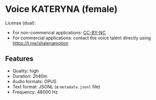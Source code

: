 # Voice KATERYNA (female)

License (dual): 

- For non-commerical applications: [CC-BY-NC](https://creativecommons.org/licenses/by-nc/2.0/)
- For commercial applications: contact the voice talent directly using https://t.me/shalenamotion

## Features

- Quality: high
- Duration: 2h40m
- Audio formats: OPUS
- Text format: JSONL (a `metadata.jsonl` file)
- Frequency: 48000 Hz
